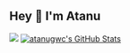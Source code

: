 ## Hey 👋 I'm Atanu
<img src="https://user-images.githubusercontent.com/73097560/115834477-dbab4500-a447-11eb-908a-139a6edaec5c.gif">
  <a href="https://awesome-github-stats.azurewebsites.net/index.html??cardType=github&theme=github-dark&preferLogin=false">    <img  alt="atanugwc's GitHub Stats" src="https://awesome-github-stats.azurewebsites.net/user-stats/atanugwc?cardType=github&theme=github-dark&preferLogin=false" />  </a>
<!--
**atanugwc/atanugwc** is a ✨ _special_ ✨ repository because its `README.md` (this file) appears on your GitHub profile.

Here are some ideas to get you started:

- 🔭 I’m currently working on ...
- 🌱 I’m currently learning ...
- 👯 I’m looking to collaborate on ...
- 🤔 I’m looking for help with ...
- 💬 Ask me about ...
- 📫 How to reach me: ...
- 😄 Pronouns: ...
- ⚡ Fun fact: ...
-->
